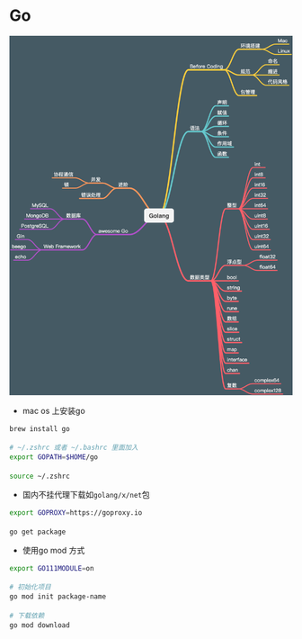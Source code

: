 # Go

![5c986fcb1f09a](assets/5c986fcb1f09a.png)


- mac os 上安装go

```bash
brew install go

# ~/.zshrc 或者 ~/.bashrc 里面加入
export GOPATH=$HOME/go

source ~/.zshrc
```

- 国内不挂代理下载如`golang/x/net`包

```bash
export GOPROXY=https://goproxy.io

go get package
```

- 使用go mod 方式

```bash
export GO111MODULE=on

# 初始化项目
go mod init package-name

# 下载依赖
go mod download
```

